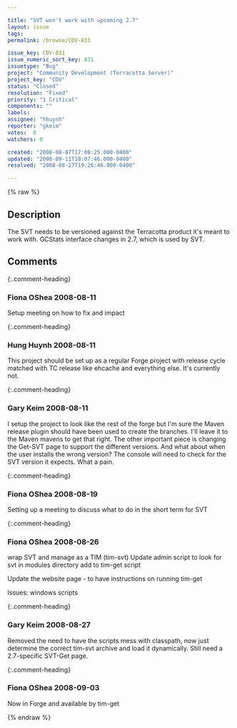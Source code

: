 ```yaml
---

title: "SVT won't work with upcoming 2.7"
layout: issue
tags: 
permalink: /browse/CDV-831

issue_key: CDV-831
issue_numeric_sort_key: 831
issuetype: "Bug"
project: "Community Development (Terracotta Server)"
project_key: "CDV"
status: "Closed"
resolution: "Fixed"
priority: "1 Critical"
components: ""
labels: 
assignee: "hhuynh"
reporter: "gkeim"
votes:  0
watchers: 0

created: "2008-08-07T17:08:25.000-0400"
updated: "2008-09-11T18:07:46.000-0400"
resolved: "2008-08-27T19:26:46.000-0400"

---
```




{% raw %}



## Description

<div markdown="1" class="description">

The SVT needs to be versioned against the Terracotta product it's meant to work with.
GCStats interface changes in 2.7, which is used by SVT.


</div>

## Comments


{:.comment-heading}
### **Fiona OShea** <span class="date">2008-08-11</span>

<div markdown="1" class="comment">

Setup meeting on how to fix and impact

</div>


{:.comment-heading}
### **Hung Huynh** <span class="date">2008-08-11</span>

<div markdown="1" class="comment">

This project should be set up as a regular Forge project with release cycle matched with TC release like ehcache and everything else. It's currently not. 

</div>


{:.comment-heading}
### **Gary Keim** <span class="date">2008-08-11</span>

<div markdown="1" class="comment">

I setup the project to look like the rest of the forge but I'm sure the Maven release plugin should have been used to create the branches.  I'll leave it to the Maven mavens to get that right.  The other important piece is changing the Get-SVT page to support the different versions.  And what about when the user installs the wrong version?  The console will need to check for the SVT version it expects.  What a pain.


</div>


{:.comment-heading}
### **Fiona OShea** <span class="date">2008-08-19</span>

<div markdown="1" class="comment">

Setting up a meeting to discuss what to do in the short term for SVT

</div>


{:.comment-heading}
### **Fiona OShea** <span class="date">2008-08-26</span>

<div markdown="1" class="comment">

wrap SVT and manage as a TIM (tim-svt)
Update admin script to look for svt in modules directory
add to tim-get script

Update the website page - to have instructions on running tim-get 

Issues: 
windows scripts


</div>


{:.comment-heading}
### **Gary Keim** <span class="date">2008-08-27</span>

<div markdown="1" class="comment">

Removed the need to have the scripts mess with classpath, now just determine the correct tim-svt archive and load it dynamically.
Still need a 2.7-specific SVT-Get page.


</div>


{:.comment-heading}
### **Fiona OShea** <span class="date">2008-09-03</span>

<div markdown="1" class="comment">

Now in Forge and available by tim-get

</div>



{% endraw %}
